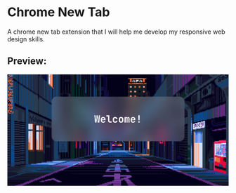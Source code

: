 # Chrome New Tab
A chrome new tab extension that I will help me develop my responsive web design skills.

## Preview:

![alt text](https://github.com/4uror4kn3ght/Chrome-New-Tab/blob/main/Assets/Screenshot.png?raw=true)
